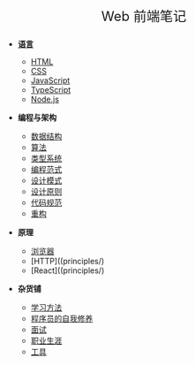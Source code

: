 <div align="center">
    <p style="font-size: 24px;">Web 前端笔记</p>
</div>

- [**语言**](languages/index.md)
    - [HTML](languages/html.md)
    - [CSS](languages/css.md)
    - [JavaScript](languages/javascript)   
    - [TypeScript](languages/typescript.md)
    - [Node.js](languages/node.js.md)

- **编程与架构**
    - [数据结构]()
    - [算法]()
    - [类型系统]()
    - [编程范式]()
    - [设计模式](architecture/design-patterns.md)
    - [设计原则](architecture/design-principles.md)
    - [代码规范](architecture/clean-code.md)
    - [重构]()

- **原理**
    - [浏览器](principles/)
    - [HTTP]((principles/)
    - [React]((principles/)

- **杂货铺**
    - [学习方法](www/study.md)
    - [程序员的自我修养](www/selfboot.md)
    - [面试](www/interview.md)
    - [职业生涯](www/career.md)
    - [工具](www/tools.md)
 




